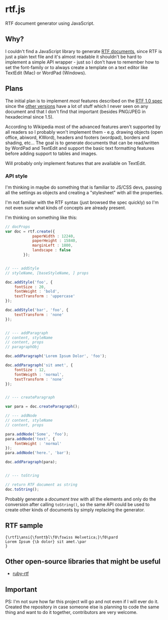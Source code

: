 # rtf.js

RTF document generator using JavaScript.


## Why?

I couldn't find a JavaScript library to generate [RTF
documents](http://en.wikipedia.org/wiki/Rich_Text_Format), since RTF is just
a plain text file and it's almost readable it shouldn't be hard to implement
a simple API wrapper - just so I don't have to remember how to set the
font-family or to always create a template on a text editor like TextEdit (Mac)
or WordPad (Windows).


## Plans

The initial plan is to implement *most* features described on the [RTF 1.0
spec](http://latex2rtf.sourceforge.net/RTF-Spec-1.0.txt) since the [other
versions](http://en.wikipedia.org/wiki/Rich_Text_Format#Version_changes) have
a lot of stuff which I never seen on any document and that I don't find that
important (besides PNG/JPEG in hexadecimal since 1.5).

According to Wikipedia most of the advanced features aren't supported by all
readers so I probably won't implement them - e.g. drawing objects (open office,
abiword, KWord), headers and footers (wordpad), borders and shading, etc... The
goal is to generate documents that can be read/written by WordPad and TextEdit
and support the basic text formatting features before adding support to tables
and images.

Will probably only implement features that are available on TextEdit.


### API style

I'm thinking in maybe do something that is familiar to JS/CSS devs, passing all
the settings as objects and creating a "stylesheet" with all the properties.

I'm not familiar with the RTF syntax (just browsed the spec quickly) so I'm not
even sure what kinds of concepts are already present.

I'm thinking on something like this:

```js
// docProps
var doc = rtf.create({
            paperWidth : 12240,
            paperHeight : 15840,
            marginLeft : 1800,
            landscape : false
        });


// --- addStyle
// styleName, [baseStyleName, ] props

doc.addStyle('foo', {
    fontSize : 20,
    fontWeight : 'bold',
    textTransform : 'uppercase'
});

doc.addStyle('bar', 'foo', {
    textTransform : 'none'
});


// --- addParagraph
// content, styleName
// content, props
// paragraphObj

doc.addParagraph('Lorem Ipsum Dolor', 'foo');

doc.addParagraph('sit amet', {
    fontSize : 12,
    fontWeigth : 'normal',
    textTransform : 'none'
});


// --- createParagraph

var para = doc.createParagraph();

// --- addNode
// content, styleName
// content, props

para.addNode('Some', 'foo');
para.addNode('text', {
    fontWeight : 'normal'
});
para.addNode('here.', 'bar');

doc.addParagraph(para);


// --- toString

// return RTF document as string
doc.toString();
```

Probably generate a *document tree* with all the elements and only do the
conversion after calling `toString()`, so the same API could be used to create
other kinds of documents by simply replacing the generator.



## RTF sample

```rtf
{\rtf1\ansi{\fonttbl\f0\fswiss Helvetica;}\f0\pard
Lorem Ipsum {\b dolor} sit amet.\par
}
```


## Other open-source libraries that might be useful

 - [ruby-rtf](https://github.com/thechrisoshow/rtf)


## Important

PS: I'm not sure how far this project will go and not even if I will ever do
it. Created the repository in case someone else is planning to code the same
thing and want to do it together, contributors are very welcome.
